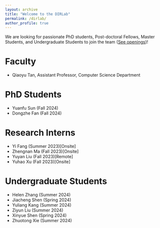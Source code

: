 ```yaml
---
layout: archive
title: "Welcome to the DIRLab"
permalink: /dirlab/
author_profile: true
---
```


We are looking for passionate PhD students, Post-doctoral Fellows, Master Students, and Undergraduate Students to join the team ([See openings](https://qiaoyu-tan.github.io/openings/))!

# Faculty
* Qiaoyu Tan, Assistant Professor, Computer Science Department

# PhD Students
* Yuanfu Sun (Fall 2024)
* Dongzhe Fan (Fall 2024)

# Research Interns
* Yi Fang (Summer 2023)[Onsite]
* Zhengnan Ma (Fall 2023)[Onsite]
* Yuyan Liu (Fall 2023)[Remote]
* Yuhao Xu (Fall 2023)[Onsite]

# Undergraduate Students 
* Helen Zhang (Summer 2024)
* Jiacheng Shen (Spring 2024)
* Yuliang Kang (Summer 2024)
* Ziyun Liu (Summer 2024)
* Xinyue Shen (Spring 2024)
* Zhuotong Xie (Summer 2024)
